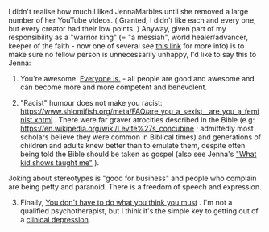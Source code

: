 I didn't realise how much I liked JennaMarbles until she removed a large number of her YouTube videos. ( Granted, I didn't like each and every one, but every creator had their low points. ) Anyway, given part of my responsibility as a "warrior king" (= "a messiah", world healer/advancer, keeper of the faith - now one of several see [this link](https://www.shlomifish.org/philosophy/philosophy/putting-cards-on-the-table-2019-2020/#hacker-monarchs) for more info) is to make sure no fellow person is unnecessarily unhappy, I'd like to say this to Jenna:

1. You're awesome. [Everyone is.](https://www.shlomifish.org/philosophy/culture/case-for-commercial-fan-fiction/#all_people_are_good) - all people are good and awesome and can become more and more competent and benevolent.

2. "Racist" humour does not make you racist: https://www.shlomifish.org/meta/FAQ/are_you_a_sexist__are_you_a_feminist.xhtml . There were far graver atrocities described in the Bible (e.g: https://en.wikipedia.org/wiki/Levite%27s_concubine ; admittedly most scholars believe they were common in Biblical times) and generations of children and adults knew better than to emulate them, despite often being told the Bible should be taken as gospel (also see Jenna's ["What kid shows taught me"](https://www.shlomifish.org/Files/files/video/What%20Kid%20Shows%20Taught%20Me-ROZjaxT_0Hw.webm) ).

Joking about stereotypes is "good for business" and people who complain are being petty and paranoid. There is a freedom of speech and expression.

3. Finally, [You don't have to do what you think you must](https://www.shlomifish.org/philosophy/philosophy/putting-cards-on-the-table-2019-2020/#do_and_let_do__live_and_let_live) . I'm not a qualified psychotherapist, but I think it's the simple key to getting out of a [clinical depression](https://en.wikipedia.org/wiki/Major_depressive_disorder).
